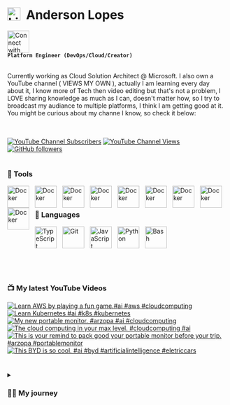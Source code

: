 # <img align="left" alt="Linux" width="30px" style="padding-right:10px;" src="https://cdn.jsdelivr.net/gh/devicons/devicon/icons/linux/linux-original.svg" />  Anderson Lopes

[<img src="https://cdn.jsdelivr.net/gh/devicons/devicon/icons/linkedin/linkedin-original.svg" alt="Connect with me" width="50">](https://www.linkedin.com/in/andersonsoaresl) <br>**`Platform Engineer (DevOps/Cloud/Creator)`**

<br>
Currently working as Cloud Solution Architect @ Microsoft. I also own a YouTube channel ( VIEWS MY OWN ), actually I am learning every day about it, I know more of Tech then video editing but that's not a problem, I LOVE sharing knowledge as much as I can, doesn't matter how, so I try to broadcast my audiance to multiple platforms, I think I am getting good at it.
You might be curious about my channe I know, so check it below: <br>
<br><br>

[![YouTube Channel Subscribers](https://img.shields.io/youtube/channel/subscribers/UCqN30hP5vl4F3lUFYXQNkNQ?style=flat-square&link=https%3A%2F%2Fwww.youtube.com%2F%40landudigital%3Fsub_confirmation%3D1)](https://www.youtube.com/@landudigital?sub_confirmation=1)
[![YouTube Channel Views](https://img.shields.io/youtube/channel/views/UCqN30hP5vl4F3lUFYXQNkNQ?style=flat-square)](https://www.youtube.com/@landudigital?sub_confirmation=1)
[![GitHub followers](https://img.shields.io/github/followers/soaand01?style=flat-square&label=GitHub%20followers&color=black)](https://github.com/soaand01?tab=followers)



#
### 🧰 Tools

<img align="left" alt="Docker" width="50px" style="padding-right:10px;" img src="https://cdn.jsdelivr.net/gh/devicons/devicon/icons/kubernetes/kubernetes-plain-wordmark.svg" />
<img align="left" alt="Docker" width="50px" style="padding-right:10px;" src="https://cdn.jsdelivr.net/gh/devicons/devicon/icons/docker/docker-original.svg" />
<img align="left" alt="Docker" width="50px" style="padding-right:10px;" img src="https://cdn.jsdelivr.net/gh/devicons/devicon/icons/azure/azure-original-wordmark.svg" />
<img align="left" alt="Docker" width="50px" style="padding-right:10px;" img src="https://cdn.jsdelivr.net/gh/devicons/devicon/icons/amazonwebservices/amazonwebservices-original-wordmark.svg" />
<img align="left" alt="Docker" width="50px" style="padding-right:10px;" img src="https://cdn.jsdelivr.net/gh/devicons/devicon/icons/github/github-original-wordmark.svg" />
<img align="left" alt="Docker" width="50px" style="padding-right:10px;" img src="https://cdn.jsdelivr.net/gh/devicons/devicon/icons/digitalocean/digitalocean-original-wordmark.svg" />
<img align="left" alt="Docker" width="50px" style="padding-right:10px;" img src="https://cdn.jsdelivr.net/gh/devicons/devicon/icons/terraform/terraform-original-wordmark.svg" />
<img align="left" alt="Docker" width="50px" style="padding-right:10px;" img src="https://cdn.jsdelivr.net/gh/devicons/devicon/icons/argocd/argocd-original-wordmark.svg" />
<img align="left" alt="Docker" width="50px" style="padding-right:10px;" img src="https://cdn.jsdelivr.net/gh/devicons/devicon/icons/vim/vim-original.svg" />
<br><br>



### 🤖 Languages

<img align="left" alt="TypeScript" width="50px" style="padding-right:10px;" src="https://cdn.jsdelivr.net/gh/devicons/devicon/icons/typescript/typescript-plain.svg" />
<img align="left" alt="Git" width="50px" style="padding-right:10px;" src="https://cdn.jsdelivr.net/gh/devicons/devicon/icons/git/git-original.svg" />
<img align="left" alt="JavaScript" width="50px" style="padding-right:10px;" src="https://cdn.jsdelivr.net/gh/devicons/devicon/icons/javascript/javascript-plain.svg" />
<img align="left" alt="Python" width="50px" style="padding-right:10px;" src="https://cdn.jsdelivr.net/gh/devicons/devicon/icons/python/python-plain.svg" />
<img align="left" alt="Bash" width="50px" style="padding-right:10px;" src="https://cdn.jsdelivr.net/gh/devicons/devicon/icons/bash/bash-original.svg" />
<br><br>

#

<br><br>

### 📺 My latest YouTube Videos
<!-- BEGIN YOUTUBE-CARDS -->
[![Learn AWS by playing a fun game.#ai #aws #cloudcomputing](https://ytcards.demolab.com/?id=LtTTg5YJfYw&title=Learn+AWS+by+playing+a+fun+game.%23ai+%23aws+%23cloudcomputing&lang=en&timestamp=1760003692&background_color=%230d1117&title_color=%23ffffff&stats_color=%23dedede&max_title_lines=1&width=250&border_radius=5 "Learn AWS by playing a fun game.#ai #aws #cloudcomputing")](https://www.youtube.com/shorts/LtTTg5YJfYw)
[![Learn Kubernetes #ai #k8s #kubernetes](https://ytcards.demolab.com/?id=DcN-0eeSHKE&title=Learn+Kubernetes+%23ai+%23k8s+%23kubernetes&lang=en&timestamp=1759993985&background_color=%230d1117&title_color=%23ffffff&stats_color=%23dedede&max_title_lines=1&width=250&border_radius=5 "Learn Kubernetes #ai #k8s #kubernetes")](https://www.youtube.com/shorts/DcN-0eeSHKE)
[![My new portable monitor. #arzopa #ai #cloudcomputing](https://ytcards.demolab.com/?id=trtMnm1Z1u0&title=My+new+portable+monitor.+%23arzopa+%23ai+%23cloudcomputing&lang=en&timestamp=1759993848&background_color=%230d1117&title_color=%23ffffff&stats_color=%23dedede&max_title_lines=1&width=250&border_radius=5 "My new portable monitor. #arzopa #ai #cloudcomputing")](https://www.youtube.com/shorts/trtMnm1Z1u0)
[![The cloud computing in your max level. #cloudcomputing #ai](https://ytcards.demolab.com/?id=mPIXZ0VlP4U&title=The+cloud+computing+in+your+max+level.+%23cloudcomputing+%23ai&lang=en&timestamp=1759993784&background_color=%230d1117&title_color=%23ffffff&stats_color=%23dedede&max_title_lines=1&width=250&border_radius=5 "The cloud computing in your max level. #cloudcomputing #ai")](https://www.youtube.com/shorts/mPIXZ0VlP4U)
[![This is your remind to pack good your portable monitor before your trip. #arzopa #portablemonitor](https://ytcards.demolab.com/?id=V1hy-5X_TNw&title=This+is+your+remind+to+pack+good+your+portable+monitor+before+your+trip.+%23arzopa+%23portablemonitor&lang=en&timestamp=1759993596&background_color=%230d1117&title_color=%23ffffff&stats_color=%23dedede&max_title_lines=1&width=250&border_radius=5 "This is your remind to pack good your portable monitor before your trip. #arzopa #portablemonitor")](https://www.youtube.com/shorts/V1hy-5X_TNw)
[![This BYD is so cool.  #ai #byd #artificialintelligence #eletriccars](https://ytcards.demolab.com/?id=O_eARRYI2N4&title=This+BYD+is+so+cool.++%23ai+%23byd+%23artificialintelligence+%23eletriccars&lang=en&timestamp=1759993460&background_color=%230d1117&title_color=%23ffffff&stats_color=%23dedede&max_title_lines=1&width=250&border_radius=5 "This BYD is so cool.  #ai #byd #artificialintelligence #eletriccars")](https://www.youtube.com/shorts/O_eARRYI2N4)
<!-- END YOUTUBE-CARDS -->

#

<details>
 <summary><h3>👨‍💻 My journey</h3></summary>
   Well, my passion for computing started when I was around 11 ~ 13 years old, this is because I started to see my colleagues at school bringing their homework printed nicely very fancy on Monday after they spent the weekeding working on it, I used to see it and I was amazed, but unfortuneately too expensive for my family to afford one by that time. <br><br>
   During this period from 11 untill 15 I was working with my father to help at home and going to school, when I completed 16 years old I managed to get a job in a printer company ( doesn't exist anymore ) I learned how to fix those cannon, hp, zebra ... printers, I used to love it so much, that was the oportunity that I had to touch a computer for testing the printers, great memories.<br>
  So now I was happy that I had a salary and cold help at home and buy my own stuffs, and who knows a computer?! But step by step and I learned from my parents that would be smarter to use the money to pay and join an university rather than buy it now, so, this is what I did, I joineed the Computer Science in 2019, that time I remember that used to pay around 250 brazilian reais, and my salary was 1000, so I had money to pay it, help at home, and save for my laptop which was around 3000 and I was able to save around 200 every month.<br><br>
   Well, I worked in this job untill to complete 18 years old, this is because I volunteered to the Brazilian Army, actually in Brazil when you complete 17 you must "sign up" saying you are about to complete 18, so it might happen that even if you don't want to join the Army, they you will take you anyway, which is not my case, I said I wanted to join since the day one, and it happened, I joined the Army in 2010.<br><br>
   This was most tiresome moment of my life I guess, but also the one where I have so many good memories, I wouldn't change anything, I was still going to the university and the Army at the same time, so it was very tiresome, my salary went from 1000 in the printer company to 500 brazilian reais in the Army, yes, but salary was cut in half and I still needed to pay 250 for the university. *SPOILER* I still didn't have my laptop/computer, but I was able already to use the one from the university whenever I had time.<br><br>
   Life might be hard as a soldier but also can be nice, since I was in the computer science in the university, the army had a program of paying traning to the soldiers, and I asked if they could "pay" me a Linux training, wooow, that was really nice, I did this traininfg, I was amazing 3 weeks.Life kept going in the army for until I saw an advertisement of internship program of a North American company, in Sao Paulo, my city, they were hiring young talents, so I applied and got the internship job, thanks to the Linux traning.<br><br>
   I will summary the rest so in an opportunity of working with me we can talk more, but in this company I worked 8 years, from intership to Senior Platform Engineer, moved to Netherlands, worked as Linu Engineer, SRE, CloudOps, DevOps, took more than 10 certifications and the sky is the limit, let me stop by here.<br><br>
   Drop me a message or let's have a coffee ☕, who knows work together?! :) <br><br>
